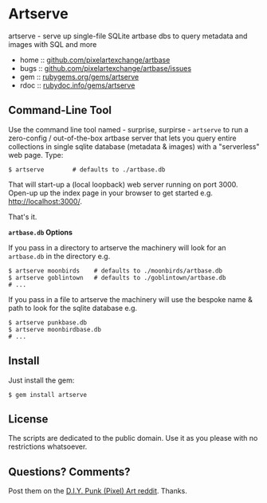 #  Artserve


artserve - serve up single-file SQLite artbase dbs to query metadata and images with SQL and more


* home  :: [github.com/pixelartexchange/artbase](https://github.com/pixelartexchange/artbase)
* bugs  :: [github.com/pixelartexchange/artbase/issues](https://github.com/pixelartexchange/artbase/issues)
* gem   :: [rubygems.org/gems/artserve](https://rubygems.org/gems/artserve)
* rdoc  :: [rubydoc.info/gems/artserve](http://rubydoc.info/gems/artserve)



## Command-Line Tool

Use the command line tool named - surprise, surpirse - `artserve`
to run a zero-config / out-of-the-box artbase server that lets
you query entire collections in single sqlite database (metadata & images) with a "serverless" web page.
Type:

    $ artserve        # defaults to ./artbase.db

That will start-up a (local loopback) web server  running on port 3000.
Open-up up the index page in your browser to get started e.g. <http://localhost:3000/>.

That's it.



**`artbase.db` Options**

If you pass in a directory to artserve
the machinery will look for an `artbase.db` in the directory e.g.

    $ artserve moonbirds    # defaults to ./moonbirds/artbase.db
    $ artserve goblintown   # defaults to ./goblintown/artbase.db
    # ...

If you pass in a file to artserve
the machinery will use the bespoke name & path to look for the sqlite database e.g.

    $ artserve punkbase.db
    $ artserve moonbirdbase.db
    # ...




## Install

Just install the gem:

    $ gem install artserve



## License

The scripts are dedicated to the public domain.
Use it as you please with no restrictions whatsoever.


## Questions? Comments?


Post them on the [D.I.Y. Punk (Pixel) Art reddit](https://old.reddit.com/r/DIYPunkArt). Thanks.

